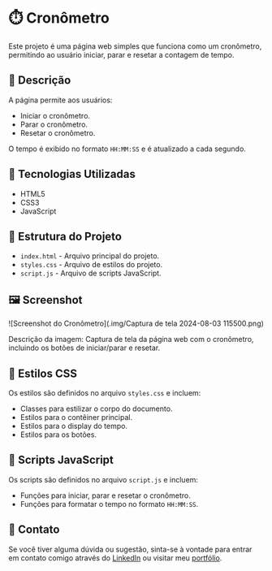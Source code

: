 # ⏱️ Cronômetro

Este projeto é uma página web simples que funciona como um cronômetro, permitindo ao usuário iniciar, parar e resetar a contagem de tempo.

## 📄 Descrição

A página permite aos usuários:
- Iniciar o cronômetro.
- Parar o cronômetro.
- Resetar o cronômetro.

O tempo é exibido no formato `HH:MM:SS` e é atualizado a cada segundo.

## 🚀 Tecnologias Utilizadas

- HTML5
- CSS3
- JavaScript

## 📂 Estrutura do Projeto

- `index.html` - Arquivo principal do projeto.
- `styles.css` - Arquivo de estilos do projeto.
- `script.js` - Arquivo de scripts JavaScript.

## 🖼️ Screenshot

![Screenshot do Cronômetro](.img/Captura de tela 2024-08-03 115500.png)

Descrição da imagem: Captura de tela da página web com o cronômetro, incluindo os botões de iniciar/parar e resetar.

## 🎨 Estilos CSS

Os estilos são definidos no arquivo `styles.css` e incluem:
- Classes para estilizar o corpo do documento.
- Estilos para o contêiner principal.
- Estilos para o display do tempo.
- Estilos para os botões.

## 📜 Scripts JavaScript

Os scripts são definidos no arquivo `script.js` e incluem:
- Funções para iniciar, parar e resetar o cronômetro.
- Funções para formatar o tempo no formato `HH:MM:SS`.

## 📧 Contato

Se você tiver alguma dúvida ou sugestão, sinta-se à vontade para entrar em contato comigo através do [LinkedIn](https://www.linkedin.com/in/andresperes33) ou visitar meu [portfólio](https://seu-portfolio.com).
